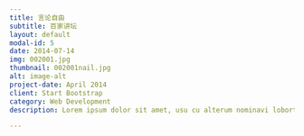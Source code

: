 ```yaml
---
title: 言论自由
subtitle: 百家讲坛
layout: default
modal-id: 5
date: 2014-07-14
img: 002001.jpg
thumbnail: 002001nail.jpg
alt: image-alt
project-date: April 2014
client: Start Bootstrap
category: Web Development
description: Lorem ipsum dolor sit amet, usu cu alterum nominavi lobortis. At duo novum diceret. Tantas apeirian vix et, usu sanctus postulant inciderint ut, populo diceret necessitatibus in vim. Cu eum dicam feugiat noluisse.

---
```

